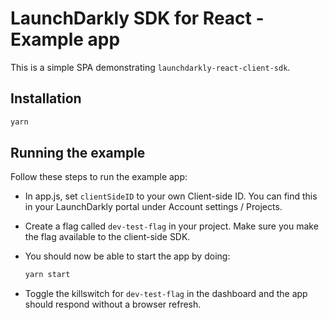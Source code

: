 # LaunchDarkly SDK for React - Example app

This is a simple SPA demonstrating `launchdarkly-react-client-sdk`.

## Installation

```sh
yarn
```

## Running the example

Follow these steps to run the example app:

* In app.js, set `clientSideID` to your own Client-side ID. You can find
this in your LaunchDarkly portal under Account settings / Projects.

* Create a flag called `dev-test-flag` in your project. Make sure you
make the flag available to the client-side SDK.

* You should now be able to start the app by doing:

    ```sh
    yarn start
    ```

* Toggle the killswitch for `dev-test-flag` in the dashboard and the
app should respond without a browser refresh.
